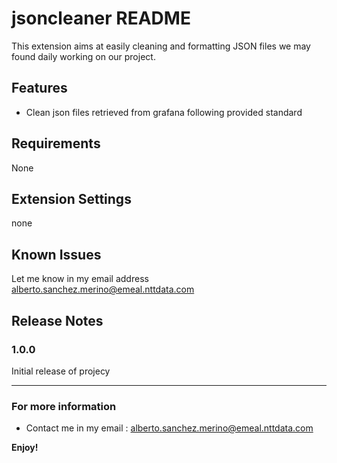 # jsoncleaner README

This extension aims at easily cleaning and formatting JSON files we may found daily working on our project.

## Features

- Clean json files retrieved from grafana following provided standard

## Requirements

None

## Extension Settings

none

## Known Issues

Let me know in my email address alberto.sanchez.merino@emeal.nttdata.com

## Release Notes

### 1.0.0

Initial release of projecy

-----------------------------------------------------------------------------------------------------------
### For more information

* Contact me in my email : alberto.sanchez.merino@emeal.nttdata.com

**Enjoy!**
